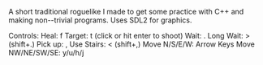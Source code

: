 A short traditional roguelike I made to get some practice with C++ and making non--trivial programs. Uses SDL2 for graphics.

Controls:
Heal: f
Target: t (click or hit enter to shoot)
Wait: .
Long Wait: > (shift+.)
Pick up: ,
Use Stairs: < (shift+,)
Move N/S/E/W: Arrow Keys
Move NW/NE/SW/SE: y/u/h/j
